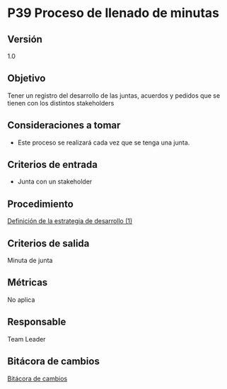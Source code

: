 # P39 Proceso de llenado de minutas

## Versión

1.0

## Objetivo[](https://ace-software-development.github.io/Manual-de-Operaciones/docs/Plantillas/PL03_Creaci%C3%B3n%20de%20Procesos#objetivo)

Tener un registro del desarrollo de las juntas, acuerdos y pedidos que se tienen con los distintos stakeholders

## Consideraciones a tomar

- Este proceso se realizará cada vez que se tenga una junta.

## **Criterios de entrada**

- Junta con un stakeholder

## **Procedimiento**

[Definición de la estrategia de desarrollo (1)](P39%20Proceso%20de%20llenado%20de%20minutas%204da9d22eadff41788a3cab5fa6daed30/Definicio%CC%81n%20de%20la%20estrategia%20de%20desarrollo%20(1)%20974026a98c9344ea87f3909b35426bf1.csv)

## **Criterios de salida**

Minuta de junta 

## **Métricas**

No aplica

## **Responsable**

Team Leader

## Bitácora de cambios

[Bitácora de cambios](P39%20Proceso%20de%20llenado%20de%20minutas%204da9d22eadff41788a3cab5fa6daed30/Bita%CC%81cora%20de%20cambios%2093d7128f74c54fa3b3e9c39a4024054f.csv)